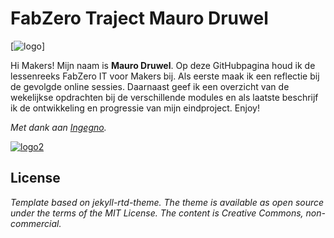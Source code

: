 # FabZero Traject Mauro Druwel
[![logo](https://ingegnomakerspace.github.io/inclusievekets/assets/images/logo_fabzero-14.svg)]

Hi Makers! Mijn naam is **Mauro Druwel**. Op deze GitHubpagina houd ik de lessenreeks FabZero IT voor Makers bij. Als eerste maak ik een reflectie bij de gevolgde online sessies. Daarnaast geef ik een overzicht van de wekelijkse opdrachten bij de verschillende modules en als laatste beschrijf ik de ontwikkeling en progressie van mijn eindproject.
Enjoy!

_Met dank aan [Ingegno](https://ingegno.be/)._

[![logo2](https://ingegno.be/img/logo_website_ingegno.png)](https://ingegno.be/)
## License
_Template based on jekyll-rtd-theme. The theme is available as open source under the terms of the MIT License. The content is Creative Commons, non-commercial._